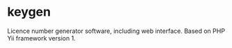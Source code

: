 # keygen
Licence number generator software, including web interface. Based on PHP Yii framework version 1.
